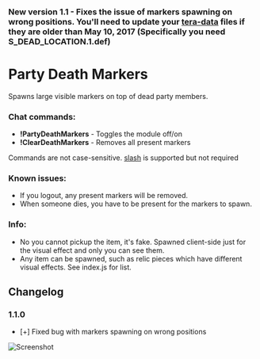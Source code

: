 ### New version 1.1 - Fixes the issue of markers spawning on wrong positions. You'll need to update your [tera-data](https://github.com/meishuu/tera-data) files if they are older than May 10, 2017 (Specifically you need S_DEAD_LOCATION.1.def)


# Party Death Markers
Spawns large visible markers on top of dead party members.

### Chat commands:
* **!PartyDeathMarkers**    - Toggles the module off/on
* **!ClearDeathMarkers**    - Removes all present markers

Commands are not case-sensitive. [slash](https://github.com/baldera-mods/slash) is supported but not required

### Known issues:
* If you logout, any present markers will be removed.
* When someone dies, you have to be present for the markers to spawn.

### Info:
* No you cannot pickup the item, it's fake. Spawned client-side just for the visual effect and only you can see them.
* Any item can be spawned, such as relic pieces which have different visual effects. See index.js for list.

## Changelog 
### 1.1.0
* [+] Fixed bug with markers spawning on wrong positions


![Screenshot](http://i.imgur.com/bOSA6Lx.jpg)